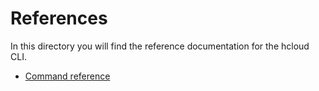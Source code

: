 # References

In this directory you will find the reference documentation for the hcloud CLI.

- [Command reference](manual/hcloud.md)

